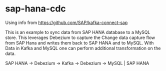 # sap-hana-cdc

Using info from https://github.com/SAP/kafka-connect-sap 

This is an example to sync data from SAP HANA database to a MySQL store. This leverages Debezium to capture the Change data capture flow from SAP Hana and writes them back to SAP HANA and to MySQL. With Data in Kafka and MySQL one can perform additional transformation on the data. 

SAP HANA -> Debezium -> Kafka -> Debezium -> MySQL | SAP HANA

